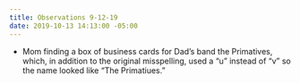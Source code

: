 ```yaml
---
title: Observations 9-12-19
date: 2019-10-13 14:13:00 -05:00
---
```


- Mom finding a box of business cards for Dad’s band the Primatives, which, in addition to the original misspelling, used a “u” instead of “v” so the name looked like “The Primatiues.”
